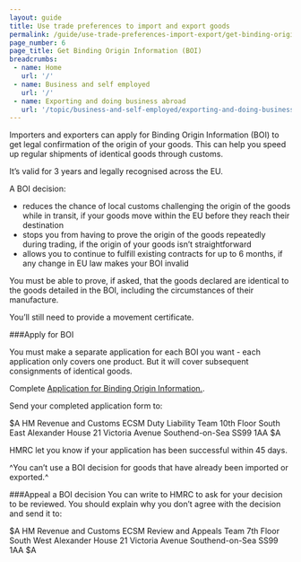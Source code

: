 ```yaml
---
layout: guide
title: Use trade preferences to import and export goods
permalink: /guide/use-trade-preferences-import-export/get-binding-origin-information.html
page_number: 6
page_title: Get Binding Origin Information (BOI)
breadcrumbs:
 - name: Home
   url: '/'
 - name: Business and self employed
   url: '/'
 - name: Exporting and doing business abroad
   url: '/topic/business-and-self-employed/exporting-and-doing-business-abroad.html'   
---
```


Importers and exporters can apply for Binding Origin Information (BOI) to get legal confirmation of the origin of your goods. 
This can help you speed up regular shipments of identical goods through customs. 

It’s valid for 3 years and legally recognised across the EU.

A BOI decision:

- reduces the chance of local customs challenging the origin of the goods while in transit, if your goods move within the EU before they reach their destination
- stops you from having to prove the origin of the goods repeatedly during trading, if the origin of your goods isn’t straightforward
- allows you to continue to fulfill existing contracts for up to 6 months, if any change in EU law makes your BOI invalid

You must be able to prove, if asked, that the goods declared are identical to the goods detailed in the BOI, including the circumstances of their manufacture. 

You’ll still need to provide a movement certificate. 

###Apply for BOI

You must make a separate application for each BOI you want - each application only covers one product. But it will cover subsequent consignments of identical goods. 

Complete [Application for Binding Origin Information.](https://public-online.hmrc.gov.uk/lc/content/xfaforms/profiles/forms.html?contentRoot=repository:///Applications/Customs_A/1.0/CE1900&template=CE1900.xdp). 

Send your completed application form to:

$A
HM Revenue and Customs 
ECSM Duty Liability Team 
10th Floor South East 
Alexander House 
21 Victoria Avenue 
Southend-on-Sea 
SS99 1AA 
$A

HMRC let you know if your application has been successful within 45 days.

^You can’t use a BOI decision for goods that have already been imported or exported.^

###Appeal a BOI decision
You can write to HMRC to ask for your decision to be reviewed. You should explain why you don’t agree with the decision and send it to:

$A
HM Revenue and Customs 
ECSM Review and Appeals Team 
7th Floor South West 
Alexander House 
21 Victoria Avenue 
Southend-on-Sea 
SS99 1AA 
$A
